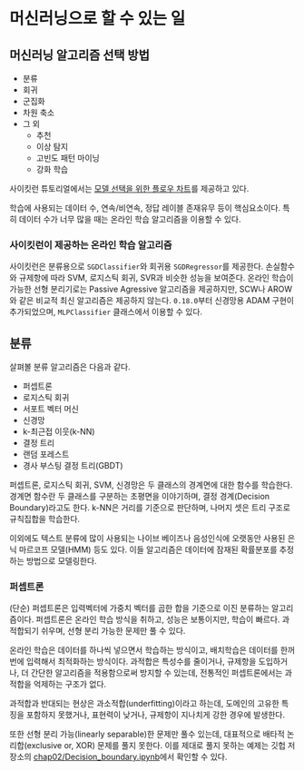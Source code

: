 # 머신러닝으로 할 수 있는 일

## 머신러닝 알고리즘 선택 방법

* 분류
* 회귀
* 군집화
* 차원 축소
* 그 외
  * 추천
  * 이상 탐지
  * 고빈도 패턴 마이닝
  * 강화 학습

사이킷런 튜토리얼에서는 [모델 선택을 위한 플로우 차트](http://scikit-learn.org/stable/tutorial/machine_learning_map/)를 제공하고 있다.

학습에 사용되는 데이터 수, 연속/비연속, 정답 레이블 존재유무 등이 핵심요소이다. 특히 데이터 수가 너무 많을 때는 온라인 학습 알고리즘을 이용할 수 있다.

### 사이킷런이 제공하는 온라인 학습 알고리즘

사이킷런은 분류용으로 `SGDClassifier`와 회귀용 `SGDRegressor`를 제공한다. 손실함수와 규제항에 따라 SVM, 로지스틱 회귀, SVR과 비슷한 성능을 보여준다. 온라인 학습이 가능한 선형 분리기로는 Passive Agressive 알고리즘을 제공하지만, SCW나 AROW와 같은 비교적 최신 알고리즘은 제공하지 않는다. `0.18.0`부터 신경망용 ADAM 구현이 추가되었으며, `MLPClassifier` 클래스에서 이용할 수 있다.

## 분류

살펴볼 분류 알고리즘은 다음과 같다.

* 퍼셉트론
* 로지스틱 회귀
* 서포트 벡터 머신
* 신경망
* k-최근접 이웃(k-NN)
* 결정 트리
* 랜덤 포레스트
* 경사 부스팅 결정 트리(GBDT)

퍼셉트론, 로지스틱 회귀, SVM, 신경망은 두 클래스의 경계면에 대한 함수를 학습한다. 경계면 함수란 두 클래스를 구분하는 초평면을 이야기하며, 결정 경계(Decision Boundary)라고도 한다. k-NN은 거리를 기준으로 판단하며, 나머지 셋은 트리 구조로 규칙집합을 학습한다.

이외에도 텍스트 분류에 많이 사용되는 나이브 베이즈나 음성인식에 오랫동안 사용된 은닉 마르코프 모델(HMM) 등도 있다. 이들 알고리즘은 데이터에 잠재된 확률분포를 추정하는 방법으로 모델링한다.

### 퍼셉트론

(단순) 퍼셉트론은 입력벡터에 가중치 벡터를 곱한 합을 기준으로 이진 분류하는 알고리즘이다. 퍼셉트론은 온라인 학습 방식을 취하고, 성능은 보통이지만, 학습이 빠르다. 과적합되기 쉬우며, 선형 분리 가능한 문제만 풀 수 있다.

온라인 학습은 데이터를 하나씩 넣으면서 학습하는 방식이고, 배치학습은 데이터를 한꺼번에 입력해서 최적화하는 방식이다. 과적합은 특성수를 줄이거나, 규제항을 도입하거나, 더 간단한 알고리즘을 적용함으로써 방지할 수 있는데, 전통적인 퍼셉트론에서는 과적합을 억제하는 구조가 없다.

과적합과 반대되는 현상은 과소적합(underfitting)이라고 하는데, 도메인의 고유한 특징을 포함하지 못했거나, 표현력이 낮거나, 규제항이 지나치게 강한 경우에 발생한다.

또한 선형 분리 가능(linearly separable)한 문제만 풀수 있는데, 대표적으로 배타적 논리합(exclusive or, XOR) 문제를 풀지 못한다. 이를 제대로 풀지 못하는 예제는 깃헙 저장소의 [chap02/Decision_boundary.ipynb](https://github.com/flourscent/ml-at-work/blob/master/chap02/Decision_boundary.ipynb)에서 확인할 수 있다.
